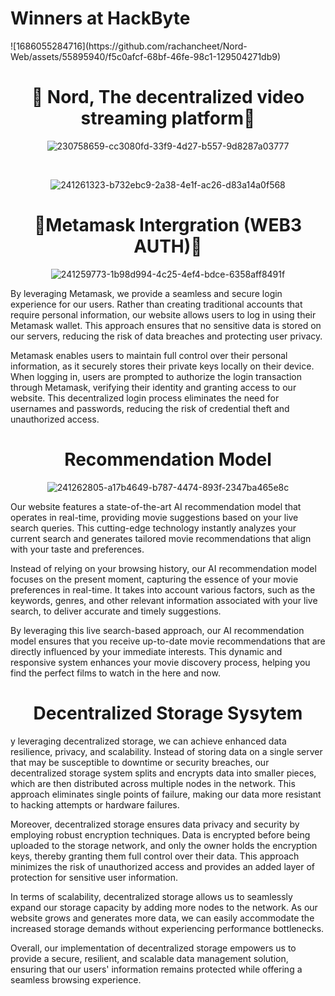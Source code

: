 
<h1> Winners at HackByte </h1>
![1686055284716](https://github.com/rachancheet/Nord-Web/assets/55895940/f5c0afcf-68bf-46fe-98c1-129504271db9)



<div align="center">
  <h1>🚀 Nord, The decentralized video streaming platform🚀</h1>

![230758659-cc3080fd-33f9-4d27-b557-9d8287a03777](https://github.com/rachancheet/Nord-Web/assets/55895940/6cbf1807-9c1b-462d-bb54-6dc7503ef606)



  
  <br>

![241261323-b732ebc9-2a38-4e1f-ac26-d83a14a0f568](https://github.com/rachancheet/Nord-Web/assets/55895940/54e29961-5e74-4e91-accc-ee4bc550511d)

  
  
</div>

<div align="center">
  <h1>🦊Metamask Intergration (WEB3 AUTH)🦊</h1>
  
![241259773-1b98d994-4c25-4ef4-bdce-6358aff8491f](https://github.com/rachancheet/Nord-Web/assets/55895940/fa68df15-ca88-4a63-b9d9-1bd7477fa1e4)


</div>
  <p> By leveraging Metamask, we provide a seamless and secure login experience for our users. Rather than creating traditional accounts that require personal information, our website allows users to log in using their Metamask wallet. This approach ensures that no sensitive data is stored on our servers, reducing the risk of data breaches and protecting user privacy.

Metamask enables users to maintain full control over their personal information, as it securely stores their private keys locally on their device. When logging in, users are prompted to authorize the login transaction through Metamask, verifying their identity and granting access to our website. This decentralized login process eliminates the need for usernames and passwords, reducing the risk of credential theft and unauthorized access. </p>

<div align="center">
  <h1>Recommendation Model </h1>

![241262805-a17b4649-b787-4474-893f-2347ba465e8c](https://github.com/rachancheet/Nord-Web/assets/55895940/acfde2bb-a391-47df-ad93-b114d499da33)


</div>

<p> Our website features a state-of-the-art AI recommendation model that operates in real-time, providing movie suggestions based on your live search queries. This cutting-edge technology instantly analyzes your current search and generates tailored movie recommendations that align with your taste and preferences.

Instead of relying on your browsing history, our AI recommendation model focuses on the present moment, capturing the essence of your movie preferences in real-time. It takes into account various factors, such as the keywords, genres, and other relevant information associated with your live search, to deliver accurate and timely suggestions.

By leveraging this live search-based approach, our AI recommendation model ensures that you receive up-to-date movie recommendations that are directly influenced by your immediate interests. This dynamic and responsive system enhances your movie discovery process, helping you find the perfect films to watch in the here and now.</p>


<div align="center">
  <h1> Decentralized Storage Sysytem</h1>


</div>
<p> y leveraging decentralized storage, we can achieve enhanced data resilience, privacy, and scalability. Instead of storing data on a single server that may be susceptible to downtime or security breaches, our decentralized storage system splits and encrypts data into smaller pieces, which are then distributed across multiple nodes in the network. This approach eliminates single points of failure, making our data more resistant to hacking attempts or hardware failures.

Moreover, decentralized storage ensures data privacy and security by employing robust encryption techniques. Data is encrypted before being uploaded to the storage network, and only the owner holds the encryption keys, thereby granting them full control over their data. This approach minimizes the risk of unauthorized access and provides an added layer of protection for sensitive user information.

In terms of scalability, decentralized storage allows us to seamlessly expand our storage capacity by adding more nodes to the network. As our website grows and generates more data, we can easily accommodate the increased storage demands without experiencing performance bottlenecks.

Overall, our implementation of decentralized storage empowers us to provide a secure, resilient, and scalable data management solution, ensuring that our users' information remains protected while offering a seamless browsing experience.</p>

